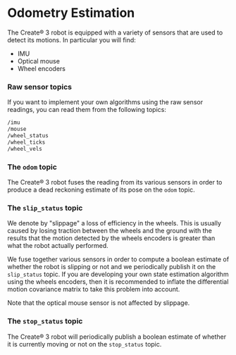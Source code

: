 # Odometry Estimation

The Create® 3 robot is equipped with a variety of sensors that are used to detect its motions.
In particular you will find:

 - IMU
 - Optical mouse
 - Wheel encoders

### Raw sensor topics

If you want to implement your own algorithms using the raw sensor readings, you can read them from the following topics:

```bash
/imu
/mouse
/wheel_status
/wheel_ticks
/wheel_vels
```

### The `odom` topic

The Create® 3 robot fuses the reading from its various sensors in order to produce a dead reckoning estimate of its pose on the `odom` topic.

### The `slip_status` topic

We denote by "slippage" a loss of efficiency in the wheels.
This is usually caused by losing traction between the wheels and the ground with the results that the motion detected by the wheels encoders is greater than what the robot actually performed.

We fuse together various sensors in order to compute a boolean estimate of whether the robot is slipping or not and we periodically publish it on the `slip_status` topic.
If you are developing your own state estimation algorithm using the wheels encoders, then it is recommended to inflate the differential motion covariance matrix to take this problem into account.

Note that the optical mouse sensor is not affected by slippage.

### The `stop_status` topic

The Create® 3 robot will periodically publish a boolean estimate of whether it is currently moving or not on the `stop_status` topic.
